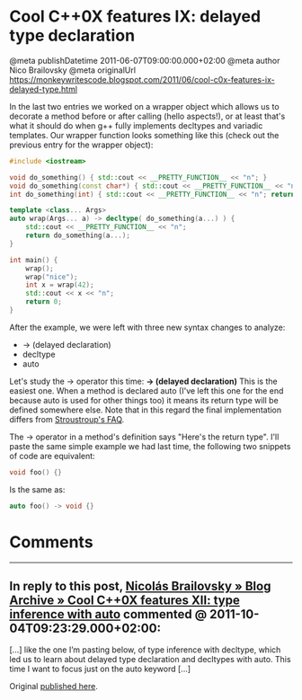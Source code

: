 # Cool C++0X features IX: delayed type declaration

@meta publishDatetime 2011-06-07T09:00:00.000+02:00
@meta author Nico Brailovsky
@meta originalUrl https://monkeywritescode.blogspot.com/2011/06/cool-c0x-features-ix-delayed-type.html

In the last two entries we worked on a wrapper object which allows us to decorate a method before or after calling (hello aspects!), or at least that's what it should do when g++ fully implements decltypes and variadic templates. Our wrapper function looks something like this (check out the previous entry for the wrapper object):

```c++
#include <iostream>

void do_something() { std::cout << __PRETTY_FUNCTION__ << "n"; }
void do_something(const char*) { std::cout << __PRETTY_FUNCTION__ << "n"; }
int do_something(int) { std::cout << __PRETTY_FUNCTION__ << "n"; return 123; }

template <class... Args>
auto wrap(Args... a) -> decltype( do_something(a...) ) {
	std::cout << __PRETTY_FUNCTION__ << "n";
	return do_something(a...);
}

int main() {
	wrap();
	wrap("nice");
	int x = wrap(42);
	std::cout << x << "n";
	return 0;
}
```

After the example, we were left with three new syntax changes to analyze:
* -> (delayed declaration)
* decltype
* auto

Let's study the -> operator this time: **-> (delayed declaration)**
This is the easiest one. When a method is declared auto (I've left this one for the end because auto is used for other things too) it means its return type will be defined somewhere else. Note that in this regard the final implementation differs from [Stroustroup's FAQ](md_blog/youfoundadeadlink.md).

The -> operator in a method's definition says "Here's the return type". I'll paste the same simple example we had last time, the following two snippets of code are equivalent:

```c++
void foo() {}
```

Is the same as:

```c++
auto foo() -> void {}
```


# Comments

---
## In reply to this post, [Nicolás Brailovsky » Blog Archive » Cool C++0X features XII: type inference with auto](md_blog/2011/1004_CoolC0XfeaturesXIItypeinferencewithauto.md) commented @ 2011-10-04T09:23:29.000+02:00:

[...] like the one I’m pasting below, of type inference with decltype, which led us to learn about delayed type declaration and decltypes with auto. This time I want to focus just on the auto keyword [...]

Original [published here](md_blog/2011/0607_CoolC0XfeaturesIXdelayedtypedeclaration.md).
